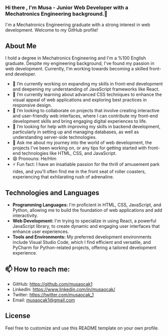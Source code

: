 ### Hi there , I'm Musa - Junior Web Developer with a Mechatronics Engineering background.👋

I'm a Mechatronics Engineering graduate with a strong interest in web development. Welcome to my GitHub profile!

## About Me
I hold a degree in Mechatronics Engineering and I'm a %100 English graduate. Despite my engineering background, I've found my passion in web development. Currently, I'm working towards becoming a skilled front-end developer.
- 🔭 I’m currently working on expanding my skills in front-end development and deepening my understanding of JavaScript frameworks like React.
- 🌱 I’m currently learning about advanced CSS techniques to enhance the visual appeal of web applications and exploring best practices in responsive design.
- 👯 I’m looking to collaborate on projects that involve creating interactive and user-friendly web interfaces, where I can contribute my front-end development skills and bring engaging digital experiences to life.
- 🤔 I’m looking for help with improving my skills in backend development, particularly in setting up and managing databases, as well as understanding server-side technologies.
- 💬 Ask me about my journey into the world of web development, the projects I've been working on, or any tips for getting started with front-end technologies like HTML, CSS, and JavaScript.
- 😄 Pronouns: He/Him
- ⚡ Fun fact: I have an insatiable passion for the thrill of amusement park rides, and you'll often find me in the front seat of roller coasters, experiencing that exhilarating rush of adrenaline.

## Technologies and Languages

- **Programming Languages:** I'm proficient in HTML, CSS, JavaScript, and Python, allowing me to build the foundation of web applications and add interactivity.
- **Web Development:** I'm trying to specialize in using React, a powerful JavaScript library, to create dynamic and engaging user interfaces that enhance user experiences.
- **Tools and Environments:** My preferred development environments include Visual Studio Code, which I find efficient and versatile, and PyCharm for Python-related projects, offering a tailored development experience.

## 📫 How to reach me: 
- GitHub: https://github.com/musaocak1
- LinkedIn: https://www.linkedin.com/in/musaocak/
- Twitter: https://twitter.com/musaocak_1
- Email: musaocak1@gmail.com

## License

Feel free to customize and use this README template on your own profile.


